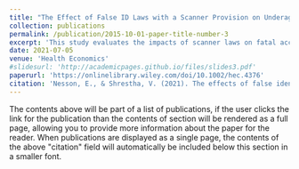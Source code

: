 ```yaml
---
title: "The Effect of False ID Laws with a Scanner Provision on Underage Alcohol-Related Traffic Fatalities (with Erik Nesson)"
collection: publications
permalink: /publication/2015-10-01-paper-title-number-3
excerpt: 'This study evaluates the impacts of scanner laws on fatal accidents among young adults.'
date: 2021-07-05
venue: 'Health Economics'
#slidesurl: 'http://academicpages.github.io/files/slides3.pdf'
paperurl: 'https://onlinelibrary.wiley.com/doi/10.1002/hec.4376'
citation: 'Nesson, E., & Shrestha, V. (2021). The effects of false identification laws on underage alcohol‐related traffic fatalities. Health economics, 30(9), 2264-2283.'
---
```


The contents above will be part of a list of publications, if the user clicks the link for the publication than the contents of section will be rendered as a full page, allowing you to provide more information about the paper for the reader. When publications are displayed as a single page, the contents of the above "citation" field will automatically be included below this section in a smaller font.
